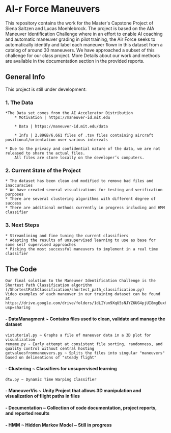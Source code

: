 # AI-r Force Maneuvers 

This repository contains the work for the Master's Capstone Project of Siena Saltzen and Lucas Moehlebrock. 
The project is based on the AIA Maneuver Identification Challenge where in an effort to enable AI coaching and automatic maneuver grading in pilot training, the Air Force seeks to automatically identify and label each maneuver flown in this dataset from a catalog of around 30 maneuvers. 
We have approached a subset of this challenge for our class project. More Details about our work and methods are available in the documentation section in the provided reports.


## General Info

This project is still under development:

### 1. The Data
    *The Data set comes from the AI Accelerator Distribution
		* Motivation | https://maneuver-id.mit.edu
		
		* Data | https://maneuver-id.mit.edu/data
		
		* Info | 2.89GB/6,661 files of .tsv files containing aircraft positional/orientation over various intervals

    * Due to the privacy and confidential nature of the data, we are not released to share the actual files. 
		All files are store locally on the developer’s computers.
	
### 2. Current State of the Project
    * The dataset has been clean and modified to remove bad files and inaccuracies
    * We have created several visualizations for testing and verification purposes
    * There are several clustering algorithms with different degree of success
	* There are additional methods currently in progress including and HMM classifier
	
### 3. Next Steps
    * Streamlining and fine tuning the current classifiers
	* Adapting the results of unsupervised learning to use as base for some self supervised approaches
	* Picking the most successful maneuvers to implement in a real time classifier


## The Code
	Our final solution to the Maneuver Identification Challenge is the Shortest Path Classification algorithm
	(/ShortestPathClassification/shortest_path_classification.py)
	Video examples of each maneuver in our training dataset can be found at https://drive.google.com/drive/folders/1dLIYun9XqU5sNJYZ6UG4pjUI8mgEux6k?usp=sharing

#### - DataManagment ~ Contains files used to clean, validate and manage the dataset
	vistutorial.py ~ Graphs a file of maneuver data in a 3D plot for visualization
	rename.py ~ Early attempt at consistent file sorting, randomness, and quality control without central hosting
	getvaluesfrommaneuvers.py ~ Splits the files into singular "maneuvers" based on delineations of "steady flight"
	
#### - Clustering ~ Classifiers for unsupervised learning
	dtw.py ~ Dynamic Time Warping Classifier
	
#### - ManeuverVis ~ Unity Project that allows 3D manipulation and visualization of flight paths in files

#### - Documentation ~ Collection of code documentation, project reports, and reported results

#### -  HMM ~ Hidden Markov Model ~ Still in progress


